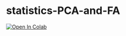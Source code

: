 # statistics-PCA-and-FA

[![Open In Colab](https://colab.research.google.com/assets/colab-badge.svg)](https://drive.google.com/file/d/10334exlBPxjed_aD7JXJ4sfnlkoDnkLE/view?usp=sharing)
